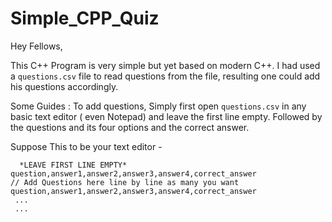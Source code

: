 # Simple_CPP_Quiz

Hey Fellows,

This C++ Program is very simple but yet based on modern C++. I had used a ```questions.csv``` file to read questions from the file, resulting one could add his questions accordingly.

Some Guides : 
To add questions, Simply first open ```questions.csv``` in any basic text editor ( even Notepad) and leave the first line empty.
Followed by the questions and its four options and the correct answer.

Suppose This to be your text editor -

```csv
  *LEAVE FIRST LINE EMPTY*
question,answer1,answer2,answer3,answer4,correct_answer                     // Add Questions here line by line as many you want
question,answer1,answer2,answer3,answer4,correct_answer
 ...
 ...
```
